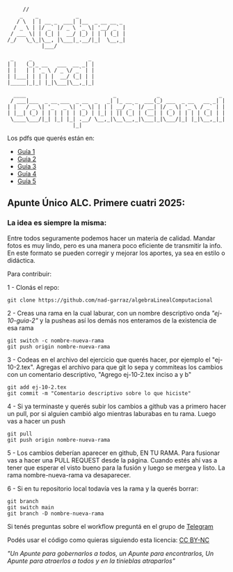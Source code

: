 ```
     //
    _    _            _                     
   / \  | | __ _  ___| |__  _ __ __ _       
  / _ \ | |/ _` |/ _ \ '_ \| '__/ _` |      
 / ___ \| | (_| |  __/ |_) | | | (_| |      
/_/   \_\_|\__, |\___|_.__/|_|  \__,_|      
           |___/

 _     _                  _ 
| |   (_)_ __   ___  __ _| |
| |   | | '_ \ / _ \/ _` | |
| |___| | | | |  __/ (_| | |
|_____|_|_| |_|\___|\__,_|_|
                            
  ____                            _             _                   _ 
 / ___|___  _ __ ___  _ __  _   _| |_ __ _  ___(_) ___  _ __   __ _| |
| |   / _ \| '_ ` _ \| '_ \| | | | __/ _` |/ __| |/ _ \| '_ \ / _` | |
| |__| (_) | | | | | | |_) | |_| | || (_| | (__| | (_) | | | | (_| | |
 \____\___/|_| |_| |_| .__/ \__,_|\__\__,_|\___|_|\___/|_| |_|\__,_|_|
                     |_|                                              

```

Los pdfs que querés están en:

- [Guía 1](https://github.com/nad-garraz/algebraLinealComputacional/blob/main/1-guia/1-sol.pdf)
- [Guía 2](https://github.com/nad-garraz/algebraLinealComputacional/blob/main/2-guia/2-sol.pdf)
- [Guía 3](https://github.com/nad-garraz/algebraLinealComputacional/blob/main/3-guia/3-sol.pdf)
- [Guía 4](https://github.com/nad-garraz/algebraLinealComputacional/blob/main/4-guia/4-sol.pdf)
- [Guía 5](https://github.com/nad-garraz/algebraLinealComputacional/blob/main/5-guia/5-sol.pdf)

## Apunte Único ALC. Primere cuatri 2025:

### La idea es siempre la misma:

Entre todos seguramente podemos hacer un materia de calidad. Mandar fotos
es muy lindo, pero es una manera poco eficiente de transmitir la info. En este formato se pueden corregir
y mejorar los aportes, ya sea en estilo o didáctica.

Para contribuir:

1 - Clonás el repo:
```
git clone https://github.com/nad-garraz/algebraLinealComputacional
```

2 - Creas una rama en la cual laburar, con un nombre descriptivo onda _"ej-10-guia-2"_ y la pusheas así
    los demás nos enteramos de la existencia de esa rama
```
git switch -c nombre-nueva-rama
git push origin nombre-nueva-rama
```

3 - Codeas en el archivo del ejercicio que querés hacer, por ejemplo el "ej-10-2.tex". Agregas el archivo para que git lo sepa y
    commiteas los cambios con un comentario descriptivo, "Agrego ej-10-2.tex inciso a y b"
```
git add ej-10-2.tex 
git commit -m "Comentario descriptivo sobre lo que hiciste"
```

4 - Si ya terminaste y querés subir los cambios a github vas a primero hacer un pull, 
    por si alguien cambió algo mientras laburabas en tu rama. Luego vas a hacer un push
```
git pull
git push origin nombre-nueva-rama
```
5 - Los cambios deberían aparecer en github, EN TU RAMA. Para fusionar vas a hacer una PULL REQUEST
    desde la página. Cuando estés ahí vas a tener que esperar el visto bueno para la fusión y luego
    se mergea y listo. La rama nombre-nueva-rama va desaparecer.

6 - Si en tu repositorio local todavía ves la rama y la querés borrar:
```
git branch
git switch main
git branch -D nombre-nueva-rama
```

Si tenés preguntas sobre el workflow preguntá en el grupo de [Telegram](https://t.me/+1znt2GV1i8cwMTNh)


Podés usar el código como quieras siguiendo esta licencia: [CC BY-NC](https://creativecommons.org/licenses/by-nc/4.0/)

_"Un Apunte para gobernarlos a todos, un Apunte para encontrarlos, Un Apunte para atraerlos a todos y en la tinieblas atraparlos"_
